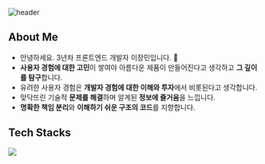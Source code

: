 ![header](https://capsule-render.vercel.app/api?type=waving&height=150&color=gradient&text=Hi!,%20I'm%20Leo&textBg=false&fontAlign=50&animation=fadeIn&fontAlignY=36&fontSize=50)

## About Me
- 안녕하세요. 3년차 프론트엔드 개발자 이장민입니다. 🌿
- **사용자 경험에 대한 고민**이 쌓여야 아름다운 제품이 만들어진다고 생각하고 **그 깊이를 탐구**합니다.
- 유려한 사용자 경험은 **개발자 경험에 대한 이해와 투자**에서 비롯된다고 생각합니다.
- 맞닥뜨린 기술적 **문제를 해결**하며 알게된 **정보에 즐거움**을 느낍니다.
- **명확한 책임 분리**와 **이해하기 쉬운 구조의 코드**를 지향합니다.


## Tech Stacks
<a href="https://skillicons.dev">
  <img src="https://skillicons.dev/icons?i=react,next,js,ts,jest,webpack,vite,emotion,tailwind,aws,vim" />
</a>
